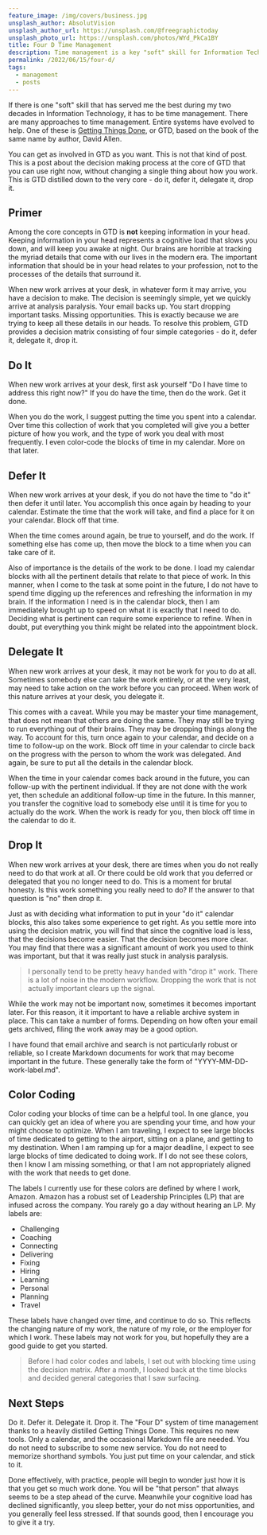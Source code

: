 ```yaml
---
feature_image: /img/covers/business.jpg
unsplash_author: AbsolutVision
unsplash_author_url: https://unsplash.com/@freegraphictoday
unsplash_photo_url: https://unsplash.com/photos/WYd_PkCa1BY
title: Four D Time Management
description: Time management is a key "soft" skill for Information Technology professionals. This heavily distilled version of Getting Things Done will help you master your time, and lower your stress.
permalink: /2022/06/15/four-d/
tags:
  - management
  - posts
---
```


If there is one "soft" skill that has served me the best during my two decades in Information Technology, it has to be time management. There are many approaches to time management. Entire systems have evolved to help. One of these is [Getting Things Done](https://www.amazon.com/Getting-Things-Done-Stress-Free-Productivity-ebook/dp/B00KWG9M2E/ref=sr_1_1?crid=8JR6JESZYA3E&keywords=getting+things+done&qid=1672181613&sprefix=getting+things+done%2Caps%2C214&sr=8-1), or GTD, based on the book of the same name by author, David Allen. 

You can get as involved in GTD as you want. This is not that kind of post. This is a post about the decision making process at the core of GTD that you can use right now, without changing a single thing about how you work. This is GTD distilled down to the very core - do it, defer it, delegate it, drop it.

## Primer

Among the core concepts in GTD is **not** keeping information in your head. Keeping information in your head represents a cognitive load that slows you down, and will keep you awake at night. Our brains are horrible at tracking the myriad details that come with our lives in the modern era. The important information that should be in your head relates to your profession, not to the processes of the details that surround it.

When new work arrives at your desk, in whatever form it may arrive, you have a decision to make. The decision is seemingly simple, yet we quickly arrive at analysis paralysis. Your email backs up. You start dropping important tasks. Missing opportunities. This is exactly because we are trying to keep all these details in our heads. To resolve this problem, GTD provides a decision matrix consisting of four simple categories - do it, defer it, delegate it, drop it.

## Do It

When new work arrives at your desk, first ask yourself "Do I have time to address this right now?" If you do have the time, then do the work. Get it done.

When you do the work, I suggest putting the time you spent into a calendar. Over time this collection of work that you completed will give you a better picture of how you work, and the type of work you deal with most frequently. I even color-code the blocks of time in my calendar. More on that later.

## Defer It

When new work arrives at your desk, if you do not have the time to "do it" then defer it until later. You accomplish this once again by heading to your calendar. Estimate the time that the work will take, and find a place for it on your calendar. Block off that time. 

When the time comes around again, be true to yourself, and do the work. If something else has come up, then move the block to a time when you can take care of it. 

Also of importance is the details of the work to be done. I load my calendar blocks with all the pertinent details that relate to that piece of work. In this manner, when I come to the task at some point in the future, I do not have to spend time digging up the references and refreshing the information in my brain. If the information I need is in the calendar block, then I am immediately brought up to speed on what it is exactly that I need to do. Deciding what is pertinent can require some experience to refine. When in doubt, put everything you think might be related into the appointment block.

## Delegate It

When new work arrives at your desk, it may not be work for you to do at all. Sometimes somebody else can take the work entirely, or at the very least, may need to take action on the work before you can proceed. When work of this nature arrives at your desk, you delegate it.

This comes with a caveat. While you may be master your time management, that does not mean that others are doing the same. They may still be trying to run everything out of their brains. They may be dropping things along the way. To account for this, turn once again to your calendar, and decide on a time to follow-up on the work. Block off time in your calendar to circle back on the progress with the person to whom the work was delegated. And again, be sure to put all the details in the calendar block.

When the time in your calendar comes back around in the future, you can follow-up with the pertinent individual. If they are not done with the work yet, then schedule an additional follow-up time in the future. In this manner, you transfer the cognitive load to somebody else until it is time for you to actually do the work. When the work is ready for you, then block off time in the calendar to do it.

## Drop It

When new work arrives at your desk, there are times when you do not really need to do that work at all. Or there could be old work that you deferred or delegated that you no longer need to do. This is a moment for brutal honesty. Is this work something you really need to do? If the answer to that question is "no" then drop it.

Just as with deciding what information to put in your "do it" calendar blocks, this also takes some experience to get right. As you settle more into using the decision matrix, you will find that since the cognitive load is less, that the decisions become easier. That the decision becomes more clear. You may find that there was a significant amount of work you used to think was important, but that it was really just stuck in analysis paralysis. 

> I personally tend to be pretty heavy handed with "drop it" work. There is a lot of noise in the modern workflow. Dropping the work that is not actually important clears up the signal.

While the work may not be important now, sometimes it becomes important later. For this reason, it it important to have a reliable archive system in place. This can take a number of forms. Depending on how often your email gets archived, filing the work away may be a good option. 

I have found that email archive and search is not particularly robust or reliable, so I create Markdown documents for work that may become important in the future. These generally take the form of "YYYY-MM-DD-work-label.md".

## Color Coding

Color coding your blocks of time can be a helpful tool. In one glance, you can quickly get an idea of where you are spending your time, and how your might choose to optimize. When I am traveling, I expect to see large blocks of time dedicated to getting to the airport, sitting on a plane, and getting to my destination. When I am ramping up for a major deadline, I expect to see large blocks of time dedicated to doing work. If I do not see these colors, then I know I am missing something, or that I am not appropriately aligned with the work that needs to get done.

The labels I currently use for these colors are defined by where I work, Amazon. Amazon has a robust set of Leadership Principles (LP) that are infused across the company. You rarely go a day without hearing an LP. My labels are:

- Challenging
- Coaching
- Connecting
- Delivering
- Fixing
- Hiring
- Learning
- Personal
- Planning
- Travel

These labels have changed over time, and continue to do so. This reflects the changing nature of my work, the nature of my role, or the employer for which I work. These labels may not work for you, but hopefully they are a good guide to get you started.

> Before I had color codes and labels, I set out with blocking time using the decision matrix. After a month, I looked back at the time blocks and decided general categories that I saw surfacing. 

## Next Steps

Do it. Defer it. Delegate it. Drop it. The "Four D" system of time management thanks to a heavily distilled Getting Things Done. This requires no new tools. Only a calendar, and the occasional Markdown file are needed. You do not need to subscribe to some new service. You do not need to memorize shorthand symbols. You just put time on your calendar, and stick to it.

Done effectively, with practice, people will begin to wonder just how it is that you get so much work done. You will be "that person" that always seems to be a step ahead of the curve. Meanwhile your cognitive load has declined significantly, you sleep better, your do not miss opportunities, and you generally feel less stressed. If that sounds good, then I encourage you to give it a try.
